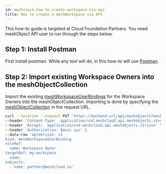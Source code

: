 ```yaml
---
id: meshstack.how-to.create-workspace-via-api
title: How to create a meshWorkspace via API
---
```


This how-to guide is targeted at Cloud Foundation Partners. You need meshObject API user to run through the steps below.

## Step 1: Install Postman

First install postman. While any tool will do, in this how-to will use [Postman](https://www.postman.com/).

## Step 2: Import existing Workspace Owners into the meshObjectCollection

Import the existing [meshWorkspaceUserBindings](https://docs.meshcloud.io/api/index.html#_meshworkspaceuserbinding) for the Workspace Owners into the meshObjectCollection.
Importing is done by specifying the [meshObjectCollection](https://docs.meshcloud.io/api/index.html#mesh_object_declarative_import) in the request URL.

```sh
curl --location --request PUT 'https://backend-url/api/meshobjects?meshObjectCollection=collection-my-workspace-workspace-owners&owner=partner@meshcloud.io' \
--header 'Content-Type:  application/vnd.meshcloud.api.meshobjects.v1+yaml;charset=UTF-8' \
--header 'Accept:  application/vnd.meshcloud.api.meshobjects.v1+json' \
--header 'Authorization: Basic xyz' \
--data-raw 'apiVersion: v1
kind: meshWorkspaceUserBinding
roleRef:
  name: Workspace Owner
targetRef: my-workspace
  name:
subjects:
  - name: partner@meshcloud.io'
```
